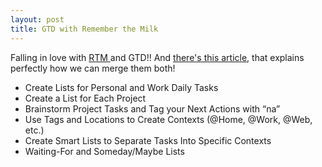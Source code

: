 ```yaml
---
layout: post
title: GTD with Remember the Milk
---
```


Falling in love with [RTM ](http://blog.rememberthemilk.com/2008/05/guest-post-advanced-gtd-with-remember.html)and GTD!! And [there's this article](http://blog.rememberthemilk.com/2008/05/guest-post-advanced-gtd-with-remember.html), that explains perfectly how we can merge them both!

- Create Lists for Personal and Work Daily Tasks
- Create a List for Each Project
- Brainstorm Project Tasks and Tag your Next Actions with “na”
- Use Tags and Locations to Create Contexts (@Home, @Work, @Web, etc.)
- Create Smart Lists to Separate Tasks Into Specific Contexts
- Waiting-For and Someday/Maybe Lists
